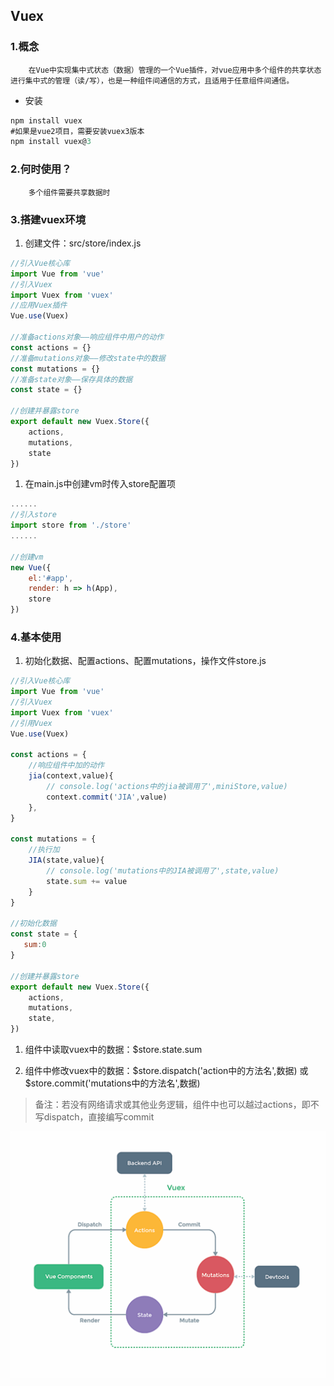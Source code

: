 ## Vuex

### 1.概念

		在Vue中实现集中式状态（数据）管理的一个Vue插件，对vue应用中多个组件的共享状态进行集中式的管理（读/写），也是一种组件间通信的方式，且适用于任意组件间通信。

- 安装

```javascript
npm install vuex    
#如果是vue2项目，需要安装vuex3版本
npm install vuex@3
```

### 2.何时使用？

		多个组件需要共享数据时

### 3.搭建vuex环境

1. 创建文件：src/store/index.js

```javascript
//引入Vue核心库
import Vue from 'vue'
//引入Vuex
import Vuex from 'vuex'
//应用Vuex插件
Vue.use(Vuex)
​
//准备actions对象——响应组件中用户的动作
const actions = {}
//准备mutations对象——修改state中的数据
const mutations = {}
//准备state对象——保存具体的数据
const state = {}
​
//创建并暴露store
export default new Vuex.Store({
    actions,
    mutations,
    state
})
```

1. 在main.js中创建vm时传入store配置项

```javascript
......
//引入store
import store from './store'
......
​
//创建vm
new Vue({
    el:'#app',
    render: h => h(App),
    store
})
```

### 4.基本使用

1. 初始化数据、配置actions、配置mutations，操作文件store.js

```javascript
//引入Vue核心库
import Vue from 'vue'
//引入Vuex
import Vuex from 'vuex'
//引用Vuex
Vue.use(Vuex)
​
const actions = {
    //响应组件中加的动作
    jia(context,value){
        // console.log('actions中的jia被调用了',miniStore,value)
        context.commit('JIA',value)
    },
}
​
const mutations = {
    //执行加
    JIA(state,value){
        // console.log('mutations中的JIA被调用了',state,value)
        state.sum += value
    }
}
​
//初始化数据
const state = {
   sum:0
}
​
//创建并暴露store
export default new Vuex.Store({
    actions,
    mutations,
    state,
})
```

1. 组件中读取vuex中的数据：$store.state.sum

1. 组件中修改vuex中的数据：$store.dispatch('action中的方法名',数据) 或 $store.commit('mutations中的方法名',数据)

> 备注：若没有网络请求或其他业务逻辑，组件中也可以越过actions，即不写dispatch，直接编写commit


![](images/WEBRESOURCE553ec33ae8646edacd548a8ee438e058截图.png)